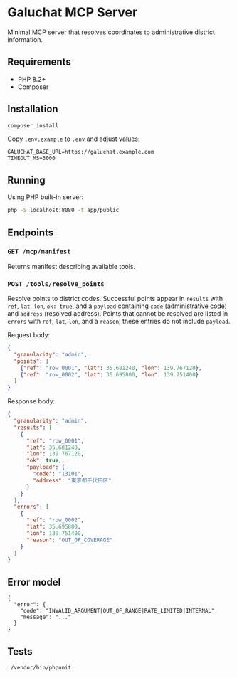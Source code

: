 # Galuchat MCP Server

Minimal MCP server that resolves coordinates to administrative district information.

## Requirements

- PHP 8.2+
- Composer

## Installation

```bash
composer install
```

Copy `.env.example` to `.env` and adjust values:

```
GALUCHAT_BASE_URL=https://galuchat.example.com
TIMEOUT_MS=3000
```

## Running

Using PHP built-in server:

```bash
php -S localhost:8080 -t app/public
```

## Endpoints

### `GET /mcp/manifest`
Returns manifest describing available tools.

### `POST /tools/resolve_points`
Resolve points to district codes. Successful points appear in `results` with
`ref`, `lat`, `lon`, `ok: true`, and a `payload` containing `code`
(administrative code) and `address` (resolved address). Points that cannot be
resolved are listed in `errors` with `ref`, `lat`, `lon`, and a `reason`; these
entries do not include `payload`.

Request body:
```json
{
  "granularity": "admin",
  "points": [
    {"ref": "row_0001", "lat": 35.681240, "lon": 139.767120},
    {"ref": "row_0002", "lat": 35.695800, "lon": 139.751400}
  ]
}
```

Response body:
```json
{
  "granularity": "admin",
  "results": [
    {
      "ref": "row_0001",
      "lat": 35.681240,
      "lon": 139.767120,
      "ok": true,
      "payload": {
        "code": "13101",
        "address": "東京都千代田区"
      }
    }
  ],
  "errors": [
    {
      "ref": "row_0002",
      "lat": 35.695800,
      "lon": 139.751400,
      "reason": "OUT_OF_COVERAGE"
    }
  ]
}
```

## Error model

```
{
  "error": {
    "code": "INVALID_ARGUMENT|OUT_OF_RANGE|RATE_LIMITED|INTERNAL",
    "message": "..."
  }
}
```

## Tests

```bash
./vendor/bin/phpunit
```

